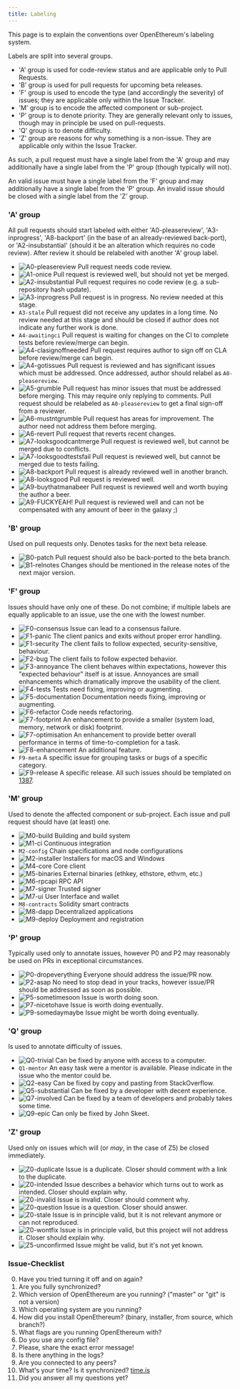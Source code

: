 ```yaml
---
title: Labeling
---
```


This page is to explain the conventions over OpenEthereum's labeling system.

Labels are split into several groups.

- 'A' group is used for code-review status and are applicable only to Pull Requests.
- 'B' group is used for pull requests for upcoming beta releases.
- 'F' group is used to encode the type (and accordingly the severity) of issues; they are applicable only within the Issue Tracker.
- 'M' group is to encode the affected component or sub-project.
- 'P' group is to denote priority. They are generally relevant only to issues, though may in principle be used on pull-requests.
- 'Q' group is to denote difficulty.
- 'Z' group are reasons for why something is a non-issue. They are applicable only within the Issue Tracker.

As such, a pull request must have a single label from the 'A' group and may additionally have a single label from the 'P' group (though typically will not).

An valid issue must have a single label from the 'F' group and may additionally have a single label from the 'P' group. An invalid issue should be closed with a single label from the 'Z' group.

### 'A' group

All pull requests should start labeled with either 'A0-pleasereview', 'A3-inprogress', 'A8-backport' (in the base of an already-reviewed back-port), or 'A2-insubstantial' (should it be an alteration which requires no code review). After review it should be relabeled with another 'A' group label.

- ![A0-pleasereview](http://i.imgur.com/8lr1M4r.png) Pull request needs code review.
- ![A1-onice](http://i.imgur.com/xZ9YJvB.png) Pull request is reviewed well, but should not yet be merged.
- ![A2-insubstantial](http://i.imgur.com/xPahkpz.png) Pull request requires no code review (e.g. a sub-repository hash update).
- ![A3-inprogress](http://i.imgur.com/rQbszDc.png) Pull request is in progress. No review needed at this stage.
- `A3-stale` Pull request did not receive any updates in a long time. No review needed at this stage and should be closed if author does not indicate any further work is done.
- `A4-awaitingci` Pull request is waiting for changes on the CI to complete tests before review/merge can begin.
- ![A4-clasignoffneeded](http://i.imgur.com/QSNNtk0.png) Pull request requires author to sign off on CLA before review/merge can begin.
- ![A4-gotissues](http://i.imgur.com/fUyJ8PO.png) Pull request is reviewed and has significant issues which must be addressed. Once addressed, author should relabel as `A0-pleasereview`.
- ![A5-grumble](http://i.imgur.com/fD1vO9N.png) Pull request has minor issues that must be addressed before merging. This may require only replying to comments. Pull request should be relabeled as `A0-pleasereview` to get a final sign-off from a reviewer.
- ![A6-mustntgrumble](http://i.imgur.com/hGDrT93.png) Pull request has areas for improvement. The author need not address them before merging.
- ![A6-revert](http://i.imgur.com/0EILx22.png) Pull request that reverts recent changes.
- ![A7-looksgoodcantmerge](http://i.imgur.com/3yYImuZ.png) Pull request is reviewed well, but cannot be merged due to conflicts.
- ![A7-looksgoodtestsfail](http://i.imgur.com/4APg6fE.png) Pull request is reviewed well, but cannot be merged due to tests failing.
- ![A8-backport](http://i.imgur.com/VnFVyWk.png) Pull request is already reviewed well in another branch.
- ![A8-looksgood](http://i.imgur.com/XfRlSzA.png) Pull request is reviewed well.
- ![A9-buythatmanabeer](http://i.imgur.com/MycyedU.png) Pull request is reviewed well and worth buying the author a beer.
- ![A9-FUCKYEAH!](http://i.imgur.com/HZQeL2M.png) Pull request is reviewed well and can not be compensated with any amount of beer in the galaxy ;)

### 'B' group

Used on pull requests only. Denotes tasks for the next beta release.

- ![B0-patch](http://i.imgur.com/WVij4kk.png) Pull request should also be back-ported to the beta branch.
- ![B1-relnotes](http://i.imgur.com/eFiTrqa.png) Changes should be mentioned in the release notes of the next major version.

### 'F' group

Issues should have only one of these. Do not combine; if multiple labels are equally applicable to an issue, use the one with the lowest number.

- ![F0-consensus](http://i.imgur.com/IiVrLJn.png)  Issue can lead to a consensus failure.
- ![F1-panic](http://i.imgur.com/PvDKeCe.png) The client panics and exits without proper error handling.
- ![F1-security](http://i.imgur.com/0PrqmGX.png) The client fails to follow expected, security-sensitive, behaviour.
- ![F2-bug](http://i.imgur.com/EJhD1MQ.png) The client fails to follow expected behavior.
- ![F3-annoyance](http://i.imgur.com/Zsd8zxB.png) The client behaves within expectations, however this "expected behaviour" itself is at issue. Annoyances are small enhancements which dramatically improve the usability of the client.
- ![F4-tests](http://i.imgur.com/jFiH84M.png) Tests need fixing, improving or augmenting.
- ![F5-documentation](http://i.imgur.com/iYgnzcd.png) Documentation needs fixing, improving or augmenting.
- ![F6-refactor](http://i.imgur.com/HCloAwV.png) Code needs refactoring.
- ![F7-footprint](http://i.imgur.com/lE1ESzo.png) An enhancement to provide a smaller (system load, memory, network or disk) footprint.
- ![F7-optimisation](http://i.imgur.com/DNym8en.png) An enhancement to provide better overall performance in terms of time-to-completion for a task.
- ![F8-enhancement](http://i.imgur.com/ziRfEiW.png) An additional feature.
- `F9-meta` A specific issue for grouping tasks or bugs of a specific category.
- ![F9-release](http://i.imgur.com/zl4BiqW.png) A specific release. All such issues should be templated on [1387](https://github.com/openethereum/openethereum/issues/1387).

### 'M' group

Used to denote the affected component or sub-project. Each issue and pull request should have (at least) one.

- ![M0-build](http://i.imgur.com/vGzi4al.png) Building and build system
- ![M1-ci](http://i.imgur.com/KzZMc2p.png) Continuous integration
- `M2-config` Chain specifications and node configurations
- ![M2-installer](http://i.imgur.com/9nEQ4RW.png) Installers for macOS and Windows
- ![M4-core](http://i.imgur.com/Pf9himB.png) Core client
- ![M5-binaries](http://i.imgur.com/W5ECLIM.png) External binaries (ethkey, ethstore, ethvm, etc.)
- ![M6-rpcapi](http://i.imgur.com/kZGX67C.png) RPC API
- ![M7-signer](http://i.imgur.com/FlogNRD.png) Trusted signer
- ![M7-ui](http://i.imgur.com/bTvS99W.png) User Interface and wallet
- `M8-contracts` Solidity smart contracts
- ![M8-dapp](http://i.imgur.com/LgIN8xw.png) Decentralized applications
- ![M9-deploy](http://i.imgur.com/C2GsjWb.png) Deployment and registration

### 'P' group

Typically used only to annotate issues, however P0 and P2 may reasonably be used on PRs in exceptional circumstances.

- ![P0-dropeverything](http://i.imgur.com/GW63MgN.png) Everyone should address the issue/PR now.
- ![P2-asap](http://i.imgur.com/Lqi1wHj.png) No need to stop dead in your tracks, however issue/PR should be addressed as soon as possible.
- ![P5-sometimesoon](http://i.imgur.com/HI0gW9B.png) Issue is worth doing soon.
- ![P7-nicetohave](http://i.imgur.com/WlcjjSv.png) Issue is worth doing eventually.
- ![P9-somedaymaybe](http://i.imgur.com/r9qQFId.png) Issue might be worth doing eventually.

### 'Q' group

Is used to annotate difficulty of issues.

- ![Q0-trivial](http://i.imgur.com/K8BWrSm.png) Can be fixed by anyone with access to a computer.
- `Q1-mentor` An easy task were a mentor is available. Please indicate in the issue who the mentor could be.
- ![Q2-easy](http://i.imgur.com/CTJ9eVc.png) Can be fixed by copy and pasting from StackOverflow.
- ![Q5-substantial](http://i.imgur.com/HdotN9f.png) Can be fixed by a developer with decent experience.
- ![Q7-involved](http://i.imgur.com/OSQ0tc6.png) Can be fixed by a team of developers and probably takes some time.
- ![Q9-epic](http://i.imgur.com/Q3mBYJy.png) Can only be fixed by John Skeet.

### 'Z' group

Used only on issues which will (or _may_, in the case of Z5) be closed immediately.

- ![Z0-duplicate](http://i.imgur.com/SBxVhGd.png) Issue is a duplicate. Closer should comment with a link to the duplicate.
- ![Z0-intended](http://i.imgur.com/qbfIlvR.png) Issue describes a behavior which turns out to work as intended. Closer should explain why.
- ![Z0-invalid](http://i.imgur.com/dOX7QyV.png) Issue is invalid. Closer should comment why.
- ![Z0-question](http://i.imgur.com/EN3xLJn.png) Issue is a question. Closer should answer.
- ![Z0-stale](http://i.imgur.com/Ds2ZUIl.png) Issue is in principle valid, but it is not relevant anymore or can not reproduced.
- ![Z0-wontfix](http://i.imgur.com/pPJTV2h.png) Issue is in principle valid, but this project will not address it. Closer should explain why.
- ![Z5-unconfirmed](http://i.imgur.com/X747d5L.png) Issue might be valid, but it's not yet known.

### Issue-Checklist

0. Have you tried turning it off and on again?
1. Are you fully synchronized?
2. Which version of OpenEthereum are you running? ("master" or "git" is not a version)
3. Which operating system are you running?
4. How did you install OpenEthereum? (binary, installer, from source, which branch?)
5. What flags are you running OpenEthereum with?
6. Do you use any config file?
7. Please, share the exact error message!
8. Is there anything in the logs?
9. Are you connected to any peers?
0. What's your time? Is it synchronized? [time.is](https://time.is)
1. Did you answer all my questions yet?
